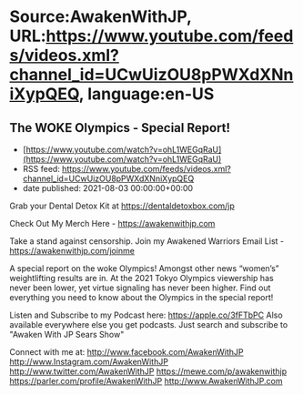 # Source:AwakenWithJP, URL:https://www.youtube.com/feeds/videos.xml?channel_id=UCwUizOU8pPWXdXNniXypQEQ, language:en-US

## The WOKE Olympics - Special Report!
 - [https://www.youtube.com/watch?v=ohL1WEGqRaU](https://www.youtube.com/watch?v=ohL1WEGqRaU)
 - RSS feed: https://www.youtube.com/feeds/videos.xml?channel_id=UCwUizOU8pPWXdXNniXypQEQ
 - date published: 2021-08-03 00:00:00+00:00

Grab your Dental Detox Kit at https://dentaldetoxbox.com/jp

Check Out My Merch Here - https://awakenwithjp.com

Take a stand against censorship. Join my Awakened Warriors Email List - https://awakenwithjp.com/joinme

A special report on the woke Olympics! Amongst other news “women’s” weightlifting results are in. At the 2021 Tokyo Olympics viewership has never been lower, yet virtue signaling has never been higher. Find out everything you need to know about the Olympics in the special report!

Listen and Subscribe to my Podcast here: 
https://apple.co/3fFTbPC
Also available everywhere else you get podcasts. Just search and subscribe to "Awaken With JP Sears Show"

Connect with me at: 
http://www.facebook.com/AwakenWithJP
http://www.Instagram.com/AwakenWithJP
http://www.twitter.com/AwakenWithJP
https://mewe.com/p/awakenwithjp
https://parler.com/profile/AwakenWithJP
http://www.AwakenWithJP.com

